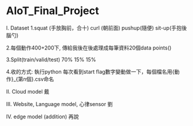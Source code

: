 # AIoT_Final_Project

I. Dataset
  1.squat (手放胸前，合十) curl  (朝前面) pushup(隨便) sit-up(手抱後腦勺)
  
  2.每個動作400+200下, 傳給我後在後處理成每筆資料20個data points()
  
  3.Split(train/valid/test) 70% 15% 15% 
  
  4.收的方式: 執行python 每次看到start flag數字變動做一下，每個檔名用{動作}_{第n個}.csv命名

II. Cloud model 
戴 

III. Website, Language model, 心律sensor
劉 

IV. edge model (addition)
再說  
